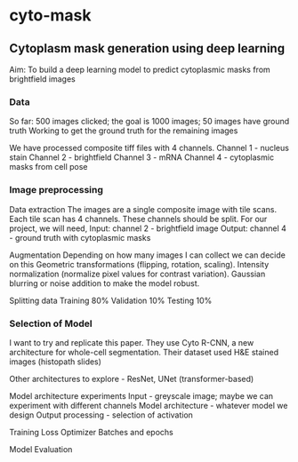 # cyto-mask
## Cytoplasm mask generation using deep learning

Aim: To build a deep learning model to predict cytoplasmic masks from brightfield images

### Data
So far: 500 images clicked; the goal is 1000 images; 50 images have ground truth
Working to get the ground truth for the remaining images

We have processed composite tiff files with 4 channels. 
Channel 1 - nucleus stain
Channel 2 - brightfield 
Channel 3 - mRNA
Channel 4 - cytoplasmic masks from cell pose


### Image preprocessing
Data extraction
The images are a single composite image with tile scans. Each tile scan has 4 channels. These channels should be split. For our project, we will need, 
Input: channel 2 - brightfield image
Output: channel 4 - ground truth with cytoplasmic masks

Augmentation
Depending on how many images I can collect we can decide on this
Geometric transformations (flipping, rotation, scaling).
Intensity normalization (normalize pixel values for contrast variation).
Gaussian blurring or noise addition to make the model robust.

Splitting data
Training 80%
Validation 10%
Testing 10%

### Selection of Model
I want to try and replicate this paper. They use Cyto R-CNN, a new architecture for whole-cell segmentation. Their dataset used H&E stained images (histopath slides)

Other architectures to explore - ResNet, UNet (transformer-based)

Model architecture experiments
Input - greyscale image; maybe we can experiment with different channels
Model architecture  - whatever model we design
Output processing - selection of activation

Training
Loss
Optimizer
Batches and epochs

Model Evaluation


